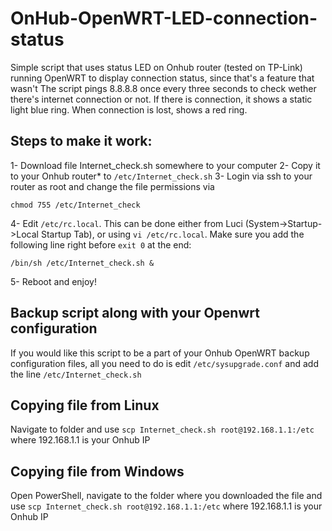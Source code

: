# OnHub-OpenWRT-LED-connection-status
Simple script that uses status LED on Onhub router (tested on TP-Link) running OpenWRT to display connection status, since that's a feature that wasn't 
The script pings 8.8.8.8 once every three seconds to check wether there's internet connection or not. If there is connection, it shows a static light blue ring. When connection is lost, shows a red ring.

## Steps to make it work:

1- Download file Internet_check.sh somewhere to your computer
2- Copy it to your Onhub router* to `/etc/Internet_check.sh`
3- Login via ssh to your router as root and change the file permissions via 
```
chmod 755 /etc/Internet_check
```
4- Edit `/etc/rc.local`. This can be done either from Luci (System->Startup->Local Startup Tab), or using `vi /etc/rc.local`. Make sure you add the following line right before `exit 0` at the end:
```
/bin/sh /etc/Internet_check.sh &
```
5- Reboot and enjoy!

## Backup script along with your Openwrt configuration
If you would like this script to be a part of your Onhub OpenWRT backup configuration files, all you need to do is edit `/etc/sysupgrade.conf` and add the line `/etc/Internet_check.sh`

## Copying file from Linux
Navigate to folder and use `scp Internet_check.sh root@192.168.1.1:/etc` where 192.168.1.1 is your Onhub IP

## Copying file from Windows
Open PowerShell, navigate to the folder where you downloaded the file and use `scp Internet_check.sh root@192.168.1.1:/etc` where 192.168.1.1 is your Onhub IP
